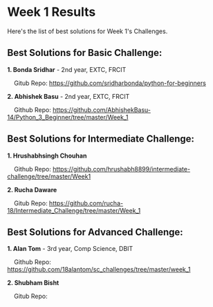 # Week 1 Results

Here's the list of best solutions for Week 1's Challenges.

## Best Solutions for Basic Challenge:

**1. Bonda Sridhar** - 2nd year, EXTC, FRCIT

&nbsp;&nbsp;&nbsp; Gitub Repo: https://github.com/sridharbonda/python-for-beginners

**2. Abhishek Basu** - 2nd year, EXTC, FRCIT

&nbsp;&nbsp;&nbsp; Github Repo: https://github.com/AbhishekBasu-14/Python_3_Beginner/tree/master/Week_1

## Best Solutions for Intermediate Challenge:

**1. Hrushabhsingh Chouhan**

&nbsp;&nbsp;&nbsp; Github Repo: https://github.com/hrushabh8899/intermediate-challenge/tree/master/Week1

**2. Rucha Daware**

&nbsp;&nbsp;&nbsp; Gitub Repo: https://github.com/rucha-18/Intermediate_Challenge/tree/master/Week_1


## Best Solutions for Advanced Challenge:

**1. Alan Tom** - 3rd year, Comp Science, DBIT

&nbsp;&nbsp;&nbsp; Github Repo: https://github.com/18alantom/sc_challenges/tree/master/week_1

**2. Shubham Bisht**

&nbsp;&nbsp;&nbsp; Gitub Repo: 
